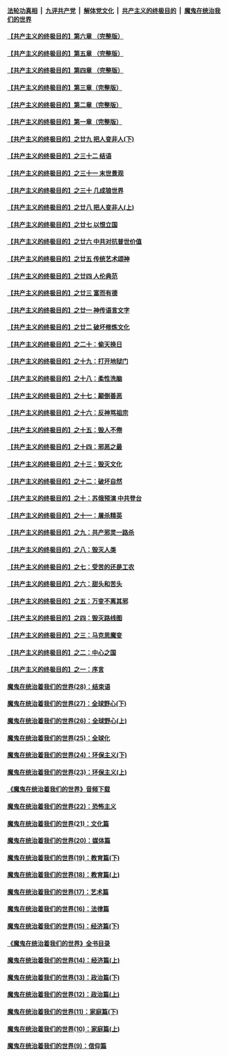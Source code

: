 

####  [法轮功真相](../../../../basic/blob/master/README.md?t=06051201) &nbsp;|&nbsp; [九评共产党](../../../../9ping.md/blob/master/README.md?t=06051201) &nbsp;|&nbsp; [解体党文化](../../../../jtdwh.md/blob/master/README.md?t=06051201)  &nbsp;|&nbsp; [共产主义的终极目的](../../../../gczydzjmd.md/blob/master/README.md?t=06051201) &nbsp;|&nbsp; [魔鬼在统治我们的世界](../../../../mgztzwmdsj.md/blob/master/README.md?t=06051201) 

#### [【共产主义的终极目的】第六章 （完整版）](../pages/nsc422/n11428913.md?t=06051201) 

#### [【共产主义的终极目的】第五章 （完整版）](../pages/nsc422/n11428912.md?t=06051201) 

#### [【共产主义的终极目的】第四章 （完整版）](../pages/nsc422/n11428907.md?t=06051201) 

#### [【共产主义的终极目的】第三章（完整版）](../pages/nsc422/n11428848.md?t=06051201) 

#### [【共产主义的终极目的】第二章（完整版）](../pages/nsc422/n11428831.md?t=06051201) 

#### [【共产主义的终极目的】第一章（完整版）](../pages/nsc422/n11417651.md?t=06051201) 

#### [【共产主义的终极目的】之廿九 把人变非人(下)](../pages/nsc422/n11344140.md?t=06051201) 

#### [【共产主义的终极目的】之三十二 结语](../pages/nsc422/n11360535.md?t=06051201) 

#### [【共产主义的终极目的】之三十一 末世景观](../pages/nsc422/n11351129.md?t=06051201) 

#### [【共产主义的终极目的】之三十 几成狼世界](../pages/nsc422/n11348280.md?t=06051201) 

#### [【共产主义的终极目的】之廿八 把人变非人(上)](../pages/nsc422/n11340492.md?t=06051201) 

#### [【共产主义的终极目的】之廿七 以恨立国](../pages/nsc422/n11336944.md?t=06051201) 

#### [【共产主义的终极目的】之廿六 中共对抗普世价值](../pages/nsc422/n11324785.md?t=06051201) 

#### [【共产主义的终极目的】之廿五 传统艺术颂神](../pages/nsc422/n11296396.md?t=06051201) 

#### [【共产主义的终极目的】之廿四 人伦典范](../pages/nsc422/n11296397.md?t=06051201) 

#### [【共产主义的终极目的】之廿三 富而有德](../pages/nsc422/n11283598.md?t=06051201) 

#### [【共产主义的终极目的】之廿一 神传语言文字](../pages/nsc422/n11263265.md?t=06051201) 

#### [【共产主义的终极目的】之廿二 破坏修炼文化](../pages/nsc422/n11245728.md?t=06051201) 

#### [【共产主义的终极目的】之二十：偷天换日](../pages/nsc422/n11238846.md?t=06051201) 

#### [【共产主义的终极目的】之十九：打开地狱门](../pages/nsc422/n11206376.md?t=06051201) 

#### [【共产主义的终极目的】之十八：柔性洗脑](../pages/nsc422/n11199994.md?t=06051201) 

#### [【共产主义的终极目的】之十七：颠倒善恶](../pages/nsc422/n11179782.md?t=06051201) 

#### [【共产主义的终极目的】之十六：反神骂祖宗](../pages/nsc422/n11166798.md?t=06051201) 

#### [【共产主义的终极目的】之十五：毁人不倦](../pages/nsc422/n11166792.md?t=06051201) 

#### [【共产主义的终极目的】之十四：邪恶之最](../pages/nsc422/n11150249.md?t=06051201) 

#### [【共产主义的终极目的】之十三：毁灭文化](../pages/nsc422/n11135227.md?t=06051201) 

#### [【共产主义的终极目的】之十二：破坏自然](../pages/nsc422/n11135214.md?t=06051201) 

#### [【共产主义的终极目的】之十：苏俄预演 中共登台](../pages/nsc422/n11118424.md?t=06051201) 

#### [【共产主义的终极目的】之十一：屠杀精英](../pages/nsc422/n11118442.md?t=06051201) 

#### [【共产主义的终极目的】之九：共产邪灵一路杀](../pages/nsc422/n11114139.md?t=06051201) 

#### [【共产主义的终极目的】之八：毁灭人类](../pages/nsc422/n11108503.md?t=06051201) 

#### [【共产主义的终极目的】之七：受苦的还是工农](../pages/nsc422/n11101809.md?t=06051201) 

#### [【共产主义的终极目的】之六：甜头和苦头](../pages/nsc422/n11096971.md?t=06051201) 

#### [【共产主义的终极目的】之五：万变不离其邪](../pages/nsc422/n11091285.md?t=06051201) 

#### [【共产主义的终极目的】之四：毁灭路线图](../pages/nsc422/n11086284.md?t=06051201) 

#### [【共产主义的终极目的】之三：马克思魔变](../pages/nsc422/n11061941.md?t=06051201) 

#### [【共产主义的终极目的】之二：中心之国](../pages/nsc422/n11047728.md?t=06051201) 

#### [【共产主义的终极目的】之一：序言](../pages/nsc422/n11086077.md?t=06051201) 

#### [魔鬼在统治着我们的世界(28)：结束语](../pages/nsc422/n10936246.md?t=06051201) 

#### [魔鬼在统治着我们的世界(27)：全球野心(下)](../pages/nsc422/n10928319.md?t=06051201) 

#### [魔鬼在统治着我们的世界(26)：全球野心(上)](../pages/nsc422/n10900318.md?t=06051201) 

#### [魔鬼在统治着我们的世界(25)：全球化](../pages/nsc422/n10788205.md?t=06051201) 

#### [魔鬼在统治着我们的世界(24)：环保主义(下)](../pages/nsc422/n10695307.md?t=06051201) 

#### [魔鬼在统治着我们的世界(23)：环保主义(上)](../pages/nsc422/n10688613.md?t=06051201) 

#### [《魔鬼在统治着我们的世界》音频下载](../pages/nsc422/n10635553.md?t=06051201) 

#### [魔鬼在统治着我们的世界(22)：恐怖主义](../pages/nsc422/n10614727.md?t=06051201) 

#### [魔鬼在统治着我们的世界(21)：文化篇](../pages/nsc422/n10597706.md?t=06051201) 

#### [魔鬼在统治着我们的世界(20)：媒体篇](../pages/nsc422/n10586579.md?t=06051201) 

#### [魔鬼在统治着我们的世界(19)：教育篇(下)](../pages/nsc422/n10564808.md?t=06051201) 

#### [魔鬼在统治着我们的世界(18)：教育篇(上)](../pages/nsc422/n10526970.md?t=06051201) 

#### [魔鬼在统治着我们的世界(17)：艺术篇](../pages/nsc422/n10499093.md?t=06051201) 

#### [魔鬼在统治着我们的世界(16)：法律篇](../pages/nsc422/n10485969.md?t=06051201) 

#### [魔鬼在统治着我们的世界(15)：经济篇(下)](../pages/nsc422/n10469975.md?t=06051201) 

#### [《魔鬼在统治着我们的世界》全书目录](../pages/nsc422/n10464261.md?t=06051201) 

#### [魔鬼在统治着我们的世界(14)：经济篇(上)](../pages/nsc422/n10457370.md?t=06051201) 

#### [魔鬼在统治着我们的世界(13)：政治篇(下)](../pages/nsc422/n10448270.md?t=06051201) 

#### [魔鬼在统治着我们的世界(12)：政治篇(上)](../pages/nsc422/n10444576.md?t=06051201) 

#### [魔鬼在统治着我们的世界(11)：家庭篇(下)](../pages/nsc422/n10440961.md?t=06051201) 

#### [魔鬼在统治着我们的世界(10)：家庭篇(上)](../pages/nsc422/n10435448.md?t=06051201) 

#### [魔鬼在统治着我们的世界(9)：信仰篇](../pages/nsc422/n10432159.md?t=06051201) 


